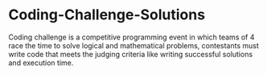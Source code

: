 # Coding-Challenge-Solutions
Coding challenge is a competitive programming event in which teams of 4 race the time to solve logical and mathematical problems, 
contestants must write code that meets the judging criteria like writing successful solutions and execution time.
